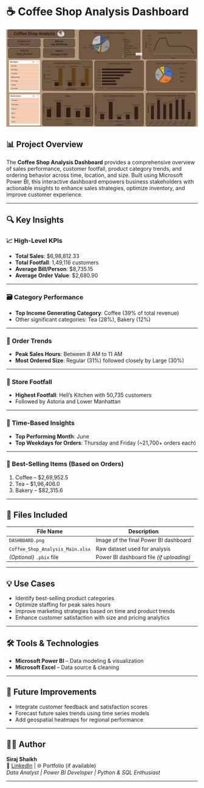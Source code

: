 # ☕ Coffee Shop Analysis Dashboard

![Dashboard](./DASHBOARD.png)

## 📊 Project Overview

The **Coffee Shop Analysis Dashboard** provides a comprehensive overview of sales performance, customer footfall, product category trends, and ordering behavior across time, location, and size. Built using Microsoft Power BI, this interactive dashboard empowers business stakeholders with actionable insights to enhance sales strategies, optimize inventory, and improve customer experience.

---

## 🔍 Key Insights

### 📈 High-Level KPIs
- **Total Sales**: $6,98,812.33  
- **Total Footfall**: 1,49,116 customers  
- **Average Bill/Person**: $8,735.15  
- **Average Order Value**: $2,680.90  

---

### 🗃️ Category Performance
- **Top Income Generating Category**: Coffee (39% of total revenue)
- Other significant categories: Tea (28%), Bakery (12%)

---

### 🧾 Order Trends
- **Peak Sales Hours**: Between 8 AM to 11 AM
- **Most Ordered Size**: Regular (31%) followed closely by Large (30%)

---

### 📍 Store Footfall
- **Highest Footfall**: Hell’s Kitchen with 50,735 customers
- Followed by Astoria and Lower Manhattan

---

### 📅 Time-Based Insights
- **Top Performing Month**: June
- **Top Weekdays for Orders**: Thursday and Friday (~21,700+ orders each)

---

### 🥇 Best-Selling Items (Based on Orders)
1. Coffee – $2,69,952.5  
2. Tea – $1,96,406.0  
3. Bakery – $82,315.6  

---

## 📁 Files Included

| File Name                      | Description                                |
|-------------------------------|--------------------------------------------|
| `DASHBOARD.png`               | Image of the final Power BI dashboard      |
| `Coffee_Shop_Analysis_Main.xlsx` | Raw dataset used for analysis             |
| *(Optional)* `.pbix` file     | Power BI dashboard file *(if uploading)*   |

---

## 💡 Use Cases

- Identify best-selling product categories
- Optimize staffing for peak sales hours
- Improve marketing strategies based on time and product trends
- Enhance customer satisfaction with size and pricing analytics

---

## 🛠️ Tools & Technologies

- **Microsoft Power BI** – Data modeling & visualization
- **Microsoft Excel** – Data source & cleaning

---

## 📌 Future Improvements

- Integrate customer feedback and satisfaction scores
- Forecast future sales trends using time series models
- Add geospatial heatmaps for regional performance

---

## 👨‍💻 Author

**Siraj Shaikh**  
📧 [LinkedIn](https://www.linkedin.com/in/sirajshaikh27) | 🌐 Portfolio (if available)  
_Data Analyst | Power BI Developer | Python & SQL Enthusiast_

---

